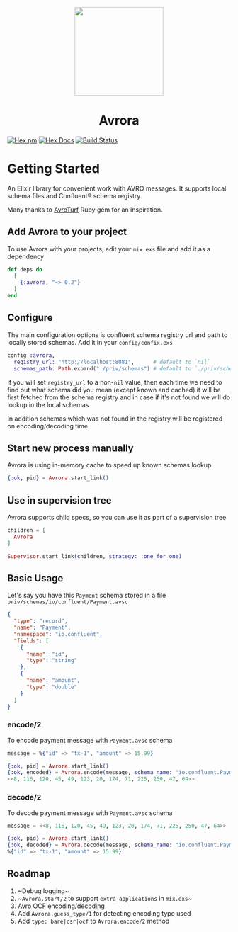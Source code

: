 <p align="center">
    <img id="avroraLogo" width=200 src="/assets/logo.png"/>
    <h1 align="center">Avrora</h1>
</p>

<span id="badges">

[![Hex pm](https://img.shields.io/hexpm/v/avrora.svg?style=flat)](https://hex.pm/packages/avrora)
[![Hex Docs](https://img.shields.io/badge/api-docs-blue.svg?style=flat)](https://hexdocs.pm/avrora)
[![Build Status](https://travis-ci.org/Strech/avrora.svg?branch=master)](https://travis-ci.org/Strech/avrora)

</span>

# Getting Started

An Elixir library for convenient work with AVRO messages.
It supports local schema files and Confluent® schema registry.

Many thanks to [AvroTurf](https://github.com/dasch/avro_turf) Ruby gem for an inspiration.

## Add Avrora to your project

To use Avrora with your projects, edit your `mix.exs` file and add it as a dependency

```elixir
def deps do
  [
    {:avrora, "~> 0.2"}
  ]
end
```

## Configure

The main configuration options is confluent schema registry url and path to
locally stored schemas. Add it in your `config/confix.exs`

```elixir
config :avrora,
  registry_url: "http://localhost:8081",      # default to `nil`
  schemas_path: Path.expand("./priv/schemas") # default to `./priv/schemas`
```

If you will set `registry_url` to a non-`nil` value, then each time we need to find
out what schema did you mean (except known and cached) it will be first fetched from the
schema registry and in case if it's not found we will do lookup in the local schemas.

In addition schemas which was not found in the registry
will be registered on encoding/decoding time.

## Start new process manually

Avrora is using in-memory cache to speed up known schemas lookup

```elixir
{:ok, pid} = Avrora.start_link()
```

## Use in supervision tree

Avrora supports child specs, so you can use it as part of a supervision tree

```elixir
children = [
  Avrora
]

Supervisor.start_link(children, strategy: :one_for_one)
```

## Basic Usage

Let's say you have this `Payment` schema stored in a file `priv/schemas/io/confluent/Payment.avsc`

```json
{
  "type": "record",
  "name": "Payment",
  "namespace": "io.confluent",
  "fields": [
    {
      "name": "id",
      "type": "string"
    },
    {
      "name": "amount",
      "type": "double"
    }
  ]
}
```

### encode/2

To encode payment message with `Payment.avsc` schema

```elixir
message = %{"id" => "tx-1", "amount" => 15.99}

{:ok, pid} = Avrora.start_link()
{:ok, encoded} = Avrora.encode(message, schema_name: "io.confluent.Payment")
<<8, 116, 120, 45, 49, 123, 20, 174, 71, 225, 250, 47, 64>>
```

### decode/2

To decode payment message with `Payment.avsc` schema

```elixir
message = <<8, 116, 120, 45, 49, 123, 20, 174, 71, 225, 250, 47, 64>>

{:ok, pid} = Avrora.start_link()
{:ok, decoded} = Avrora.decode(message, schema_name: "io.confluent.Payment")
%{"id" => "tx-1", "amount" => 15.99}
```

## Roadmap

1. ~Debug logging~
2. ~`Avrora.start/2` to support `extra_applications` in `mix.exs`~
3. [Avro OCF](https://avro.apache.org/docs/1.8.1/spec.html#Object+Container+Files) encoding/decoding
4. Add `Avrora.guess_type/1` for detecting encoding type used
5. Add `type: bare|csr|ocf` to `Avrora.encode/2` method
```


```
